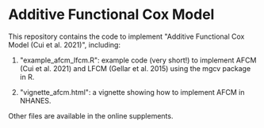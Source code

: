 # Additive Functional Cox Model

This repository contains the code to implement "Additive Functional Cox Model (Cui et al. 2021)", including:

1. "example_afcm_lfcm.R": example code (very short!) to implement AFCM (Cui et al. 2021) and LFCM (Gellar et al. 2015) using the mgcv package in R.

2. "vignette_afcm.html": a vignette showing how to implement AFCM in NHANES. 

Other files are available in the online supplements.

